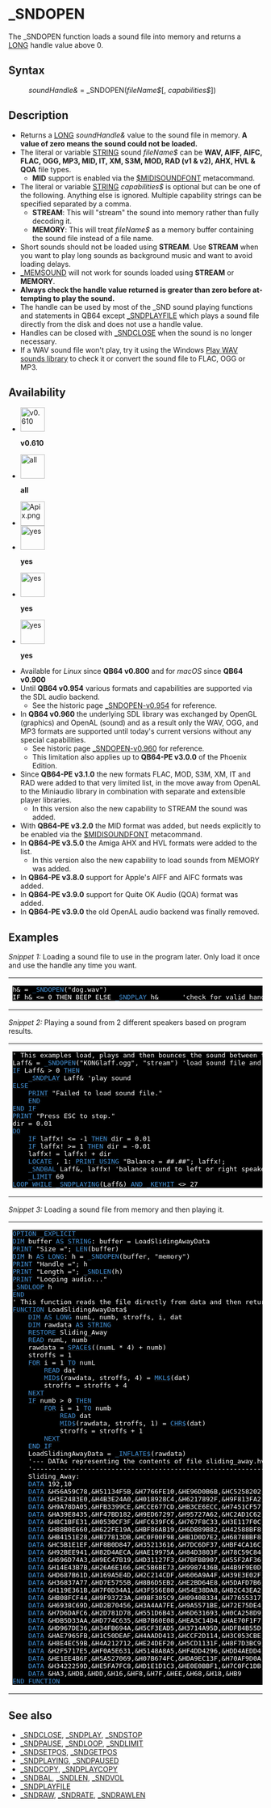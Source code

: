 <style>pre.codeide, pre.outputfixed, .outputcrt0 { background-color: #000 !important; color: #FFF !important; }</style><!DOCTYPE html>
<html class="client-nojs" dir="ltr" lang="en">
<head>
<title>_SNDOPEN - QB64 Phoenix Edition Wiki</title>
</head>
<body class="mediawiki ltr sitedir-ltr mw-hide-empty-elt ns-0 ns-subject page-SNDOPEN rootpage-SNDOPEN skin-vector action-view skin-vector-legacy vector-feature-language-in-header-enabled vector-feature-language-in-main-page-header-disabled vector-feature-language-alert-in-sidebar-disabled vector-feature-sticky-header-disabled vector-feature-sticky-header-edit-disabled vector-feature-table-of-contents-disabled vector-feature-visual-enhancement-next-disabled">
<div class="mw-body" id="content" role="main">
<a id="top"></a>
<h1 class="firstHeading mw-first-heading" id="firstHeading">_SNDOPEN</h1>
<div class="vector-body" id="bodyContent">
<div class="mw-body-content mw-content-ltr" dir="ltr" id="mw-content-text" lang="en"><div class="mw-parser-output"><p>The <a class="mw-selflink selflink">_SNDOPEN</a> function loads a sound file into memory and returns a <a href="LONG" title="LONG">LONG</a> handle value above 0.
</p>
<h2><span class="mw-headline" id="Syntax">Syntax</span></h2>
<dl><dd><i>soundHandle&amp;</i> = <a class="mw-selflink selflink">_SNDOPEN</a>(<i>fileName$</i>[, <i>capabilities$</i>])</dd></dl>
<p>
</p>
<h2><span class="mw-headline" id="Description">Description</span></h2>
<ul><li>Returns a <a href="LONG" title="LONG">LONG</a> <i>soundHandle&amp;</i> value to the sound file in memory. <b>A value of zero means the sound could not be loaded.</b></li>
<li>The literal or variable <a href="STRING" title="STRING">STRING</a> sound <i>fileName$</i> can be <b>WAV, AIFF, AIFC, FLAC, OGG, MP3, MID, IT, XM, S3M, MOD, RAD (v1 &amp; v2), AHX, HVL &amp; QOA</b> file types.
<ul><li><b>MID</b> support is enabled via the <a href="$MIDISOUNDFONT" title="$MIDISOUNDFONT">$MIDISOUNDFONT</a> metacommand.</li></ul></li>
<li>The literal or variable <a href="STRING" title="STRING">STRING</a> <i>capabilities$</i> is optional but can be one of the following. Anything else is ignored. Multiple capability strings can be specified separated by a comma.
<ul><li><b>STREAM</b>: This will "stream" the sound into memory rather than fully decoding it.</li>
<li><b>MEMORY</b>: This will treat <i>fileName$</i> as a memory buffer containing the sound file instead of a file name.</li></ul></li>
<li>Short sounds should not be loaded using <b>STREAM</b>. Use <b>STREAM</b> when you want to play long sounds as background music and want to avoid loading delays.</li>
<li><a href="MEMSOUND" title="MEMSOUND">_MEMSOUND</a> will not work for sounds loaded using <b>STREAM</b> or <b>MEMORY</b>.</li>
<li><b>Always check the handle value returned is greater than zero before attempting to play the sound.</b></li>
<li>The handle can be used by most of the _SND sound playing functions and statements in QB64 except <a href="SNDPLAYFILE" title="SNDPLAYFILE">_SNDPLAYFILE</a> which plays a sound file directly from the disk and does not use a handle value.</li>
<li>Handles can be closed with <a href="SNDCLOSE" title="SNDCLOSE">_SNDCLOSE</a> when the sound is no longer necessary.</li>
<li>If a WAV sound file won't play, try it using the Windows <a href="Windows_Libraries#Play_WAV_Sounds" title="Windows Libraries">Play WAV sounds library</a> to check it or convert the sound file to FLAC, OGG or MP3.</li></ul>
<p>
</p>
<h2><span class="mw-headline" id="Availability">Availability</span></h2>
<ul class="gallery mw-gallery-nolines">
<li class="gallerybox" style="width: 53px"><div style="width: 53px">
<div class="thumb" style="width: 48px;"><div style="margin:0px auto;"><a class="image" href="File:Qb64.png" title="v0.610"><img alt="v0.610" decoding="async" height="48" src="/qb64wiki/images/9/91/Qb64.png" width="48"/></a></div></div>
<div class="gallerytext">
<p><b>v0.610</b>
</p>
</div>
</div></li>
<li class="gallerybox" style="width: 53px"><div style="width: 53px">
<div class="thumb" style="width: 48px;"><div style="margin:0px auto;"><a class="image" href="File:Qbpe.png" title="all"><img alt="all" decoding="async" height="48" src="/qb64wiki/images/0/07/Qbpe.png" width="48"/></a></div></div>
<div class="gallerytext">
<p><b>all</b>
</p>
</div>
</div></li>
<li class="gallerybox" style="width: 53px"><div style="width: 53px">
<div class="thumb" style="width: 48px;"><div style="margin:0px auto;"><a class="image" href="File:Apix.png"><img alt="Apix.png" decoding="async" height="48" src="/qb64wiki/images/5/5f/Apix.png" width="48"/></a></div></div>
<div class="gallerytext">
</div>
</div></li>
<li class="gallerybox" style="width: 53px"><div style="width: 53px">
<div class="thumb" style="width: 48px;"><div style="margin:0px auto;"><a class="image" href="File:Win.png" title="yes"><img alt="yes" decoding="async" height="48" src="/qb64wiki/images/2/29/Win.png" width="48"/></a></div></div>
<div class="gallerytext">
<p><b>yes</b>
</p>
</div>
</div></li>
<li class="gallerybox" style="width: 53px"><div style="width: 53px">
<div class="thumb" style="width: 48px;"><div style="margin:0px auto;"><a class="image" href="File:Lnx.png" title="yes"><img alt="yes" decoding="async" height="48" src="/qb64wiki/images/7/7a/Lnx.png" width="48"/></a></div></div>
<div class="gallerytext">
<p><b>yes</b>
</p>
</div>
</div></li>
<li class="gallerybox" style="width: 53px"><div style="width: 53px">
<div class="thumb" style="width: 48px;"><div style="margin:0px auto;"><a class="image" href="File:Osx.png" title="yes"><img alt="yes" decoding="async" height="48" src="/qb64wiki/images/2/22/Osx.png" width="48"/></a></div></div>
<div class="gallerytext">
<p><b>yes</b>
</p>
</div>
</div></li>
</ul>
<ul><li>Available for <i>Linux</i> since <b>QB64 v0.800</b> and for <i>macOS</i> since <b>QB64 v0.900</b></li>
<li>Until <b>QB64 v0.954</b> various formats and capabilities are supported via the SDL audio backend.
<ul><li>See the historic page <a href="SNDOPEN-v0.954" title="SNDOPEN-v0.954">_SNDOPEN-v0.954</a> for reference.</li></ul></li>
<li>In <b>QB64 v0.960</b> the underlying SDL library was exchanged by OpenGL (graphics) and OpenAL (sound) and as a result only the WAV, OGG, and MP3 formats are supported until today's current versions without any special capabilities.
<ul><li>See historic page <a href="SNDOPEN-v0.960" title="SNDOPEN-v0.960">_SNDOPEN-v0.960</a> for reference.</li>
<li>This limitation also applies up to <b>QB64-PE v3.0.0</b> of the Phoenix Edition.</li></ul></li>
<li>Since <b>QB64-PE v3.1.0</b> the new formats FLAC, MOD, S3M, XM, IT and RAD were added to that very limited list, in the move away from OpenAL to the Miniaudio library in combination with separate and extensible player libraries.
<ul><li>In this version also the new capability to STREAM the sound was added.</li></ul></li>
<li>With <b>QB64-PE v3.2.0</b> the MID format was added, but needs explicitly to be enabled via the <a href="$MIDISOUNDFONT" title="$MIDISOUNDFONT">$MIDISOUNDFONT</a> metacommand.</li>
<li>In <b>QB64-PE v3.5.0</b> the Amiga AHX and HVL formats were added to the list.
<ul><li>In this version also the new capability to load sounds from MEMORY was added.</li></ul></li>
<li>In <b>QB64-PE v3.8.0</b> support for Apple's AIFF and AIFC formats was added.</li>
<li>In <b>QB64-PE v3.9.0</b> support for Quite OK Audio (QOA) format was added.</li>
<li>In <b>QB64-PE v3.9.0</b> the old OpenAL audio backend was finally removed.</li></ul>
<p>
</p>
<h2><span class="mw-headline" id="Examples">Examples</span></h2>
<p><i>Snippet 1:</i> Loading a sound file to use in the program later. Only load it once and use the handle any time you want.
</p>
<table cellpadding="15px" width="100%">
<tbody><tr>
<td><pre class="codeide">h&amp; = <a class="mw-selflink selflink"><span style="color:#4593D8;">_SNDOPEN</span></a>("dog.wav")
IF h&amp; &lt;= 0 THEN BEEP ELSE <a href="SNDPLAY" title="SNDPLAY"><span style="color:#4593D8;">_SNDPLAY</span></a> h&amp;      'check for valid handle before using!
</pre>
</td></tr></tbody></table>
<p>
<i>Snippet 2:</i> Playing a sound from 2 different speakers based on program results.
</p>
<table cellpadding="15px" width="100%">
<tbody><tr>
<td><pre class="codeide">' This examples load, plays and then bounces the sound between the left and right channels
Laff&amp; = <a class="mw-selflink selflink"><span style="color:#4593D8;">_SNDOPEN</span></a>("KONGlaff.ogg", "stream") 'load sound file and get LONG handle value
<a class="mw-redirect" href="IF" title="IF"><span style="color:#4593D8;">IF</span></a> Laff&amp; &gt; 0 <a href="THEN" title="THEN"><span style="color:#4593D8;">THEN</span></a>
    <a href="SNDPLAY" title="SNDPLAY"><span style="color:#4593D8;">_SNDPLAY</span></a> Laff&amp; 'play sound
<a href="ELSE" title="ELSE"><span style="color:#4593D8;">ELSE</span></a>
    <a href="PRINT" title="PRINT"><span style="color:#4593D8;">PRINT</span></a> "Failed to load sound file."
    <a href="END" title="END"><span style="color:#4593D8;">END</span></a>
<a href="END" title="END"><span style="color:#4593D8;">END</span></a> <a class="mw-redirect" href="IF" title="IF"><span style="color:#4593D8;">IF</span></a>
<a href="PRINT" title="PRINT"><span style="color:#4593D8;">PRINT</span></a> "Press ESC to stop."
dir = 0.01
<a class="mw-redirect" href="DO" title="DO"><span style="color:#4593D8;">DO</span></a>
    <a class="mw-redirect" href="IF" title="IF"><span style="color:#4593D8;">IF</span></a> laffx! &lt;= -1 <a href="THEN" title="THEN"><span style="color:#4593D8;">THEN</span></a> dir = 0.01
    <a class="mw-redirect" href="IF" title="IF"><span style="color:#4593D8;">IF</span></a> laffx! &gt;= 1 <a href="THEN" title="THEN"><span style="color:#4593D8;">THEN</span></a> dir = -0.01
    laffx! = laffx! + dir
    <a href="LOCATE" title="LOCATE"><span style="color:#4593D8;">LOCATE</span></a> , 1: <a href="PRINT_USING" title="PRINT USING"><span style="color:#4593D8;">PRINT USING</span></a> "Balance = ##.##"; laffx!;
    <a href="SNDBAL" title="SNDBAL"><span style="color:#4593D8;">_SNDBAL</span></a> Laff&amp;, laffx! 'balance sound to left or right speaker
    <a href="LIMIT" title="LIMIT"><span style="color:#4593D8;">_LIMIT</span></a> 60
<a href="LOOP" title="LOOP"><span style="color:#4593D8;">LOOP</span></a> <a class="mw-redirect" href="WHILE" title="WHILE"><span style="color:#4593D8;">WHILE</span></a> <a href="SNDPLAYING" title="SNDPLAYING"><span style="color:#4593D8;">_SNDPLAYING</span></a>(Laff&amp;) <a href="AND" title="AND"><span style="color:#4593D8;">AND</span></a> <a href="KEYHIT" title="KEYHIT"><span style="color:#4593D8;">_KEYHIT</span></a> &lt;&gt; 27
</pre>
</td></tr></tbody></table>
<p>
<i>Snippet 3:</i> Loading a sound file from memory and then playing it.
</p>
<table cellpadding="15px" width="100%">
<tbody><tr>
<td><pre class="codeide"><a href="OPTION_EXPLICIT" title="OPTION EXPLICIT"><span style="color:#4593D8;">OPTION _EXPLICIT</span></a>
<a href="DIM" title="DIM"><span style="color:#4593D8;">DIM</span></a> buffer <a href="AS" title="AS"><span style="color:#4593D8;">AS</span></a> <a href="STRING" title="STRING"><span style="color:#4593D8;">STRING</span></a>: buffer = LoadSlidingAwayData
<a href="PRINT" title="PRINT"><span style="color:#4593D8;">PRINT</span></a> "Size ="; <a href="LEN" title="LEN"><span style="color:#4593D8;">LEN</span></a>(buffer)
<a href="DIM" title="DIM"><span style="color:#4593D8;">DIM</span></a> h <a href="AS" title="AS"><span style="color:#4593D8;">AS</span></a> <a href="LONG" title="LONG"><span style="color:#4593D8;">LONG</span></a>: h = <a class="mw-selflink selflink"><span style="color:#4593D8;">_SNDOPEN</span></a>(buffer, "memory")
<a href="PRINT" title="PRINT"><span style="color:#4593D8;">PRINT</span></a> "Handle ="; h
<a href="PRINT" title="PRINT"><span style="color:#4593D8;">PRINT</span></a> "Length ="; <a href="SNDLEN" title="SNDLEN"><span style="color:#4593D8;">_SNDLEN</span></a>(h)
<a href="PRINT" title="PRINT"><span style="color:#4593D8;">PRINT</span></a> "Looping audio..."
<a href="SNDLOOP" title="SNDLOOP"><span style="color:#4593D8;">_SNDLOOP</span></a> h
<a href="END" title="END"><span style="color:#4593D8;">END</span></a>
' This function reads the file directly from data and then returns the decompressed data
<a href="FUNCTION" title="FUNCTION"><span style="color:#4593D8;">FUNCTION</span></a> LoadSlidingAwayData$
    <a href="DIM" title="DIM"><span style="color:#4593D8;">DIM</span></a> <a href="AS" title="AS"><span style="color:#4593D8;">AS</span></a> <a href="LONG" title="LONG"><span style="color:#4593D8;">LONG</span></a> numL, numb, stroffs, i, dat
    <a href="DIM" title="DIM"><span style="color:#4593D8;">DIM</span></a> rawdata <a href="AS" title="AS"><span style="color:#4593D8;">AS</span></a> <a href="STRING" title="STRING"><span style="color:#4593D8;">STRING</span></a>
    <a href="RESTORE" title="RESTORE"><span style="color:#4593D8;">RESTORE</span></a> Sliding_Away
    <a href="READ" title="READ"><span style="color:#4593D8;">READ</span></a> numL, numb
    rawdata = <a href="SPACE$" title="SPACE$"><span style="color:#4593D8;">SPACE$</span></a>((numL * 4) + numb)
    stroffs = 1
    <a href="FOR" title="FOR"><span style="color:#4593D8;">FOR</span></a> i = 1 <a href="TO" title="TO"><span style="color:#4593D8;">TO</span></a> numL
        <a href="READ" title="READ"><span style="color:#4593D8;">READ</span></a> dat
        <a href="MID$" title="MID$"><span style="color:#4593D8;">MID$</span></a>(rawdata, stroffs, 4) = <a href="MKL$" title="MKL$"><span style="color:#4593D8;">MKL$</span></a>(dat)
        stroffs = stroffs + 4
    <a href="NEXT" title="NEXT"><span style="color:#4593D8;">NEXT</span></a>
    <a class="mw-redirect" href="IF" title="IF"><span style="color:#4593D8;">IF</span></a> numb &gt; 0 <a href="THEN" title="THEN"><span style="color:#4593D8;">THEN</span></a>
        <a href="FOR" title="FOR"><span style="color:#4593D8;">FOR</span></a> i = 1 <a href="TO" title="TO"><span style="color:#4593D8;">TO</span></a> numb
            <a href="READ" title="READ"><span style="color:#4593D8;">READ</span></a> dat
            <a href="MID$" title="MID$"><span style="color:#4593D8;">MID$</span></a>(rawdata, stroffs, 1) = <a href="CHR$" title="CHR$"><span style="color:#4593D8;">CHR$</span></a>(dat)
            stroffs = stroffs + 1
        <a href="NEXT" title="NEXT"><span style="color:#4593D8;">NEXT</span></a>
    <a class="mw-redirect" href="END_IF" title="END IF"><span style="color:#4593D8;">END IF</span></a>
    LoadSlidingAwayData = <a href="INFLATE$" title="INFLATE$"><span style="color:#4593D8;">_INFLATE$</span></a>(rawdata)
    '--- DATAs representing the contents of file sliding_away.hvl
    '---------------------------------------------------------------------
    Sliding_Away:
    <a href="DATA" title="DATA"><span style="color:#4593D8;">DATA</span></a> 192,10
    <a href="DATA" title="DATA"><span style="color:#4593D8;">DATA</span></a> &amp;H56A59C78,&amp;H51134F5B,&amp;H7766FE10,&amp;HE96D0B6B,&amp;HC5258202,&amp;H5BAED8BA,&amp;H840A956B,&amp;HFBB240F8
    <a href="DATA" title="DATA"><span style="color:#4593D8;">DATA</span></a> &amp;H3E2483E0,&amp;H4B3E24A0,&amp;H018928C4,&amp;H6217892F,&amp;H9F813FA2,&amp;H47E14FC0,&amp;H3D1356F1,&amp;HED9D9EB7
    <a href="DATA" title="DATA"><span style="color:#4593D8;">DATA</span></a> &amp;H9A78DA05,&amp;HFB3399CE,&amp;HCCE677CD,&amp;HB3CE6ECC,&amp;H7451CF57,&amp;HDF05877E,&amp;H02F0F2DF,&amp;H0F297204
    <a href="DATA" title="DATA"><span style="color:#4593D8;">DATA</span></a> &amp;HA39E8435,&amp;HF47BD182,&amp;H9ED67297,&amp;H95727A62,&amp;HC2AD1C62,&amp;HF6E174BD,&amp;HFC52E2CC,&amp;HCDF31E7B
    <a href="DATA" title="DATA"><span style="color:#4593D8;">DATA</span></a> &amp;H8C1BFE31,&amp;H0530CF3F,&amp;HFC639FC6,&amp;H767F8C33,&amp;H3E117F0C,&amp;H12FE196E,&amp;HFC3551E6,&amp;HC5602C65
    <a href="DATA" title="DATA"><span style="color:#4593D8;">DATA</span></a> &amp;H88B0E660,&amp;H622FE19A,&amp;HBF86AB19,&amp;H6DB89B82,&amp;H42588BF8,&amp;HFF9CEADD,&amp;HFE69F88E,&amp;HFE8E0AA2
    <a href="DATA" title="DATA"><span style="color:#4593D8;">DATA</span></a> &amp;HB4151E28,&amp;HB77813DB,&amp;HC0F00F98,&amp;HB1D0D7E2,&amp;H6878BBF8,&amp;HB23C0DF1,&amp;H2DD626F8,&amp;HE2D7443E
    <a href="DATA" title="DATA"><span style="color:#4593D8;">DATA</span></a> &amp;HC5B1E1EF,&amp;HF8B0D847,&amp;H35213616,&amp;H7DC6DF37,&amp;HBF4CA16C,&amp;H51D38F90,&amp;H988C1126,&amp;H6396662B
    <a href="DATA" title="DATA"><span style="color:#4593D8;">DATA</span></a> &amp;H92BEE941,&amp;H82D4AECA,&amp;HAE19975A,&amp;H84D3803F,&amp;H78C59C84,&amp;H2FDA3819,&amp;H91FEB274,&amp;HBD99B759
    <a href="DATA" title="DATA"><span style="color:#4593D8;">DATA</span></a> &amp;H696D74A3,&amp;H9EC47B19,&amp;HD31127F3,&amp;H7BFBB907,&amp;H55F2AF36,&amp;H07F1906A,&amp;H48D709CE,&amp;H28535583
    <a href="DATA" title="DATA"><span style="color:#4593D8;">DATA</span></a> &amp;H14E43B7B,&amp;H26A6E166,&amp;HC5B6BE73,&amp;H9987436B,&amp;H4B9F9E0D,&amp;H711ECA4F,&amp;H1F8A569A,&amp;H4C4C7F8E
    <a href="DATA" title="DATA"><span style="color:#4593D8;">DATA</span></a> &amp;HD687B61D,&amp;H169A5E4D,&amp;H2C214CDF,&amp;H606A9A4F,&amp;H39E3E02F,&amp;H19D3C0E2,&amp;HBB2BA06B,&amp;H44260BBA
    <a href="DATA" title="DATA"><span style="color:#4593D8;">DATA</span></a> &amp;H36837A77,&amp;HD7E5755B,&amp;H8B6D5EB2,&amp;HE2BD64E8,&amp;H5DAFD7B6,&amp;H511EC46B,&amp;H28D99976,&amp;HB2229E54
    <a href="DATA" title="DATA"><span style="color:#4593D8;">DATA</span></a> &amp;H119E361B,&amp;H7F0D34A1,&amp;H3F556E80,&amp;H54E38DA8,&amp;HB2C43EA2,&amp;H4A6A18AA,&amp;H6D68D8AE,&amp;HDD4B1A0F
    <a href="DATA" title="DATA"><span style="color:#4593D8;">DATA</span></a> &amp;HB08FCF44,&amp;H9F93723A,&amp;H9BF305C9,&amp;H0940B334,&amp;H77655317,&amp;HCFA7E047,&amp;H1FABC0EE,&amp;HB2C99E6B
    <a href="DATA" title="DATA"><span style="color:#4593D8;">DATA</span></a> &amp;H6938C69D,&amp;HD2B70456,&amp;H3A4AA7FE,&amp;H9A5571BE,&amp;H72E75DE4,&amp;HC6436D54,&amp;H63C88D17,&amp;H3B1E4C6B
    <a href="DATA" title="DATA"><span style="color:#4593D8;">DATA</span></a> &amp;H7D6DAFC6,&amp;H2D781D78,&amp;H551D6B43,&amp;H6D631693,&amp;H0CA258D9,&amp;HC2AD8353,&amp;HDBED2EA1,&amp;HE7D494D6
    <a href="DATA" title="DATA"><span style="color:#4593D8;">DATA</span></a> &amp;HDB5D33AA,&amp;HD774C635,&amp;HB7B60E08,&amp;HEA3C14D4,&amp;HAE70F1F7,&amp;H15274254,&amp;H20DB7E57,&amp;HDF3624DB
    <a href="DATA" title="DATA"><span style="color:#4593D8;">DATA</span></a> &amp;HD967DE36,&amp;H34FB694A,&amp;H5CF3EAD5,&amp;H3714A95D,&amp;HDFB4B55D,&amp;H8E1B15F5,&amp;HD4C09FBB,&amp;HB2E5593E
    <a href="DATA" title="DATA"><span style="color:#4593D8;">DATA</span></a> &amp;HAE7965FB,&amp;H1C50DEAF,&amp;H4AADD413,&amp;HCCF2D114,&amp;H3C053CBE,&amp;H2131FA2A,&amp;HA86FB8EF,&amp;H8B5EE49A
    <a href="DATA" title="DATA"><span style="color:#4593D8;">DATA</span></a> &amp;H8E4EC59B,&amp;H4A212712,&amp;HE24DEF20,&amp;H5CD1131F,&amp;H8F7D3BC9,&amp;HBACE8D52,&amp;H48140715,&amp;HF214BADF
    <a href="DATA" title="DATA"><span style="color:#4593D8;">DATA</span></a> &amp;H2F5717E5,&amp;HF0A5E631,&amp;H5148A8A5,&amp;HF4DD4296,&amp;HDD4AEDD4,&amp;HA3C4BD17,&amp;HB991EF24,&amp;H2C4E0200
    <a href="DATA" title="DATA"><span style="color:#4593D8;">DATA</span></a> &amp;HE1EE4B6F,&amp;H5A527069,&amp;H07B674FC,&amp;HDA9EC13F,&amp;H70AF9D0A,&amp;HA12937B6,&amp;H196D4427,&amp;H8BD50886
    <a href="DATA" title="DATA"><span style="color:#4593D8;">DATA</span></a> &amp;H3422259D,&amp;HE5FA7FC8,&amp;HD1E1D1C3,&amp;HE0E0BBF1,&amp;H7C0FC1DB,&amp;HE4F9FB7F,&amp;H760F5838,&amp;H63EEEE5F
    <a href="DATA" title="DATA"><span style="color:#4593D8;">DATA</span></a> &amp;HA3,&amp;HDB,&amp;HDD,&amp;H16,&amp;HF8,&amp;H7F,&amp;HEE,&amp;H68,&amp;H18,&amp;HB9
<a class="mw-redirect" href="END_FUNCTION" title="END FUNCTION"><span style="color:#4593D8;">END FUNCTION</span></a>
</pre>
</td></tr></tbody></table>
<p>
</p>
<h2><span class="mw-headline" id="See_also">See also</span></h2>
<ul><li><a href="SNDCLOSE" title="SNDCLOSE">_SNDCLOSE</a>, <a href="SNDPLAY" title="SNDPLAY">_SNDPLAY</a>, <a href="SNDSTOP" title="SNDSTOP">_SNDSTOP</a></li>
<li><a href="SNDPAUSE" title="SNDPAUSE">_SNDPAUSE</a>, <a href="SNDLOOP" title="SNDLOOP">_SNDLOOP</a>, <a href="SNDLIMIT" title="SNDLIMIT">_SNDLIMIT</a></li>
<li><a href="SNDSETPOS" title="SNDSETPOS">_SNDSETPOS</a>, <a href="SNDGETPOS" title="SNDGETPOS">_SNDGETPOS</a></li>
<li><a href="SNDPLAYING" title="SNDPLAYING">_SNDPLAYING</a>, <a href="SNDPAUSED" title="SNDPAUSED">_SNDPAUSED</a></li>
<li><a href="SNDCOPY" title="SNDCOPY">_SNDCOPY</a>, <a href="SNDPLAYCOPY" title="SNDPLAYCOPY">_SNDPLAYCOPY</a></li>
<li><a href="SNDBAL" title="SNDBAL">_SNDBAL</a>, <a href="SNDLEN" title="SNDLEN">_SNDLEN</a>, <a href="SNDVOL" title="SNDVOL">_SNDVOL</a></li>
<li><a href="SNDPLAYFILE" title="SNDPLAYFILE">_SNDPLAYFILE</a></li>
<li><a href="SNDRAW" title="SNDRAW">_SNDRAW</a>, <a href="SNDRATE" title="SNDRATE">_SNDRATE</a>, <a href="SNDRAWLEN" title="SNDRAWLEN">_SNDRAWLEN</a></li></ul>
<p>
</p>
<!-- 
NewPP limit report
Cached time: 20240714192902
Cache expiry: 86400
Reduced expiry: false
Complications: [show‐toc]
CPU time usage: 0.083 seconds
Real time usage: 0.126 seconds
Preprocessor visited node count: 731/1000000
Post‐expand include size: 5713/2097152 bytes
Template argument size: 963/2097152 bytes
Highest expansion depth: 3/100
Expensive parser function count: 0/100
Unstrip recursion depth: 0/20
Unstrip post‐expand size: 2365/5000000 bytes
-->
<!--
Transclusion expansion time report (%,ms,calls,template)
100.00%   80.098      1 -total
  9.94%    7.959     95 Template:Cl
  5.41%    4.335      1 Template:PageExamples
  4.87%    3.898      1 Template:PageSeeAlso
  4.76%    3.815      3 Template:CodeStart
  4.46%    3.570      3 Template:CodeEnd
  3.95%    3.163      1 Template:PageAvailability
  3.91%    3.135      1 Template:PageNavigation
  3.74%    2.996      7 Template:Parameter
  3.59%    2.872      1 Template:PageSyntax
-->
<!-- Saved in parser cache with key qb64pnix_mw19894-mwmb_:pcache:idhash:336-0!canonical and timestamp 20240714192902 and revision id 8900.
 -->
</div>
</div>
</div>
</div>
</body>
</html>